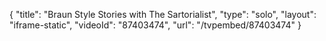 {
    "title": "Braun Style Stories with The Sartorialist",
    "type": "solo",
    "layout": "iframe-static",
    "videoId": "87403474",
    "url": "\/tvpembed\/87403474"
}